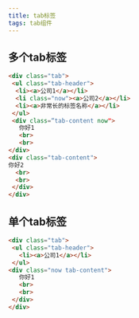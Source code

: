 ```yaml
---
title: tab标签
tags: tab组件
---
```


## 多个tab标签

``` html   
<div class="tab">
 <ul class="tab-header">
  <li><a>公司1</a></li>
  <li class="now"><a>公司2</a></li>
  <li><a>非常长的标签名称</a></li>
 </ul>
 <div class=“tab-content now">
   你好1
   <br>
   <br>
</div>
<div class="tab-content">
你好2
  <br>
  <br>       
 </div>
</div>
```
## 单个tab标签

``` html   
<div class="tab">
 <ul class="tab-header">
   <li><a>公司1</a></li>
 </ul>
<div class="now tab-content">
   你好1
   <br>
   <br>
 </div>
</div>
  
``` 

 
              
          
